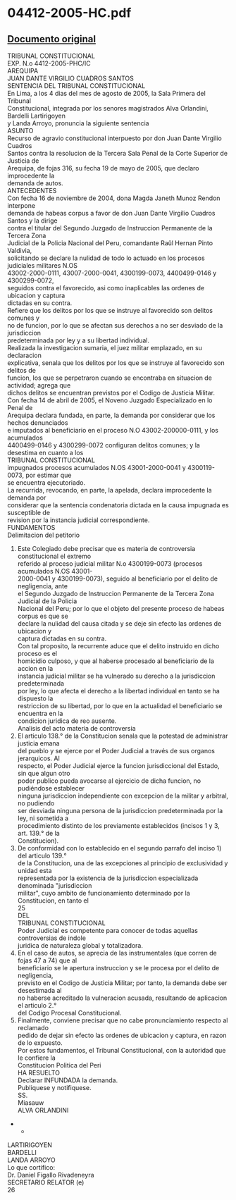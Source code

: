 
04412-2005-HC.pdf
=================
  
[Documento original](https://tc.gob.pe/jurisprudencia/2006/04412-2005-HC.pdf)  
---  
TRIBUNAL CONSTITUCIONAL  
EXP. N.o 4412-2005-PHC/IC  
AREQUIPA  
JUAN DANTE VIRGILIO CUADROS SANTOS  
SENTENCIA DEL TRIBUNAL CONSTITUCIONAL  
En Lima, a los 4 dias del mes de agosto de 2005, la Sala Primera del Tribunal  
Constitucional, integrada por los senores magistrados Alva Orlandini, Bardelli Lartirigoyen  
y Landa Arroyo, pronuncia la siguiente sentencia  
ASUNTO  
Recurso de agravio constitucional interpuesto por don Juan Dante Virgilio Cuadros  
Santos contra la resolucion de la Tercera Sala Penal de la Corte Superior de Justicia de  
Arequipa, de fojas 316, su fecha 19 de mayo de 2005, que declaro improcedente la  
demanda de autos.  
ANTECEDENTES  
Con fecha 16 de noviembre de 2004, dona Magda Janeth Munoz Rendon interpone  
demanda de habeas corpus a favor de don Juan Dante Virgilio Cuadros Santos y la dirige  
contra el titular del Segundo Juzgado de Instruccion Permanente de la Tercera Zona  
Judicial de la Policia Nacional del Peru, comandante Raûl Hernan Pinto Valdivia,  
solicitando se declare la nulidad de todo lo actuado en los procesos judiciales militares N.OS  
43002-2000-0111, 43007-2000-0041, 4300199-0073, 4400499-0146 y 4300299-0072,  
seguidos contra el favorecido, asi como inaplicables las ordenes de ubicacion y captura  
dictadas en su contra.  
Refiere que los delitos por los que se instruye al favorecido son delitos comunes y  
no de funcion, por lo que se afectan sus derechos a no ser desviado de la jurisdiccion  
predeterminada por ley y a su libertad individual.  
Realizada la investigacion sumaria, el juez militar emplazado, en su declaracion  
explicativa, senala que los delitos por los que se instruye al favorecido son delitos de  
funcion, los que se perpetraron cuando se encontraba en situacion de actividad; agrega que  
dichos delitos se encuentran previstos por el Codigo de Justicia Militar.  
Con fecha 14 de abril de 2005, el Noveno Juzgado Especializado en lo Penal de  
Arequipa declara fundada, en parte, la demanda por considerar que los hechos denunciados  
e imputados al beneficiario en el proceso N.O 43002-200000-0111, y los acumulados  
4400499-0146 y 4300299-0072 configuran delitos comunes; y la desestima en cuanto a los  
TRIBUNAL CONSTITUCIONAL  
impugnados procesos acumulados N.OS 43001-2000-0041 y 4300119-0073, por estimar que  
se encuentra ejecutoriado.  
La recurrida, revocando, en parte, la apelada, declara improcedente la demanda por  
considerar que la sentencia condenatoria dictada en la causa impugnada es susceptible de  
revision por la instancia judicial correspondiente.  
FUNDAMENTOS  
Delimitacion del petitorio  
1. Este Colegiado debe precisar que es materia de controversia constitucional el extremo  
referido al proceso judicial militar N.o 4300199-0073 (procesos acumulados N.OS 43001-  
2000-0041 y 4300199-0073), seguido al beneficiario por el delito de negligencia, ante  
el Segundo Juzgado de Instruccion Permanente de la Tercera Zona Judicial de la Policia  
Nacional del Peru; por lo que el objeto del presente proceso de habeas corpus es que se  
declare la nulidad del causa citada y se deje sin efecto las ordenes de ubicacion y  
captura dictadas en su contra.  
Con tal proposito, la recurrente aduce que el delito instruido en dicho proceso es el  
homicidio culposo, y que al haberse procesado al beneficiario de la accion en la  
instancia judicial militar se ha vulnerado su derecho a la jurisdiccion predeterminada  
por ley, lo que afecta el derecho a la libertad individual en tanto se ha dispuesto la  
restriccion de su libertad, por lo que en la actualidad el beneficiario se encuentra en la  
condicion juridica de reo ausente.  
Analisis del acto materia de controversia  
2. El articulo 138.° de la Constitucion senala que la potestad de administrar justicia emana  
del pueblo y se ejerce por el Poder Judicial a través de sus organos jerarquicos. Al  
respecto, el Poder Judicial ejerce la funcion jurisdiccional del Estado, sin que algun otro  
poder publico pueda avocarse al ejercicio de dicha funcion, no pudiéndose establecer  
ninguna jurisdiccion independiente con excepcion de la militar y arbitral, no pudiendo  
ser desviada ninguna persona de la jurisdiccion predeterminada por la ley, ni sometida a  
procedimiento distinto de los previamente establecidos (incisos 1 y 3, art. 139.° de la  
Constitucion).  
3. De conformidad con lo establecido en el segundo parrafo del inciso 1) del articulo 139.°  
de la Constitucion, una de las excepciones al principio de exclusividad y unidad esta  
representada por la existencia de la jurisdiccion especializada denominada "jurisdiccion  
militar", cuyo ambito de funcionamiento determinado por la Constitucion, en tanto el  
25  
DEL  
TRIBUNAL CONSTITUCIONAL  
Poder Judicial es competente para conocer de todas aquellas controversias de indole  
juridica de naturaleza global y totalizadora.  
4. En el caso de autos, se aprecia de las instrumentales (que corren de fojas 47 a 74) que al  
beneficiario se le apertura instruccion y se le procesa por el delito de negligencia,  
previsto en el Codigo de Justicia Militar; por tanto, la demanda debe ser desestimada al  
no haberse acreditado la vulneracion acusada, resultando de aplicacion el articulo 2.°  
del Codigo Procesal Constitucional.  
5. Finalmente, conviene precisar que no cabe pronunciamiento respecto al reclamado  
pedido de dejar sin efecto las ordenes de ubicacion y captura, en razon de lo expuesto.  
Por estos fundamentos, el Tribunal Constitucional, con la autoridad que le confiere la  
Constitucion Politica del Peri  
HA RESUELTO  
Declarar INFUNDADA la demanda.  
Publiquese y notifiquese.  
SS.  
Miasauw  
ALVA ORLANDINI  
- -  
LARTIRIGOYEN  
BARDELLI  
LANDA ARROYO  
Lo que cortifico:  
Dr. Daniel Figallo Rivadeneyra  
SECRETARIO RELATOR (e)  
26